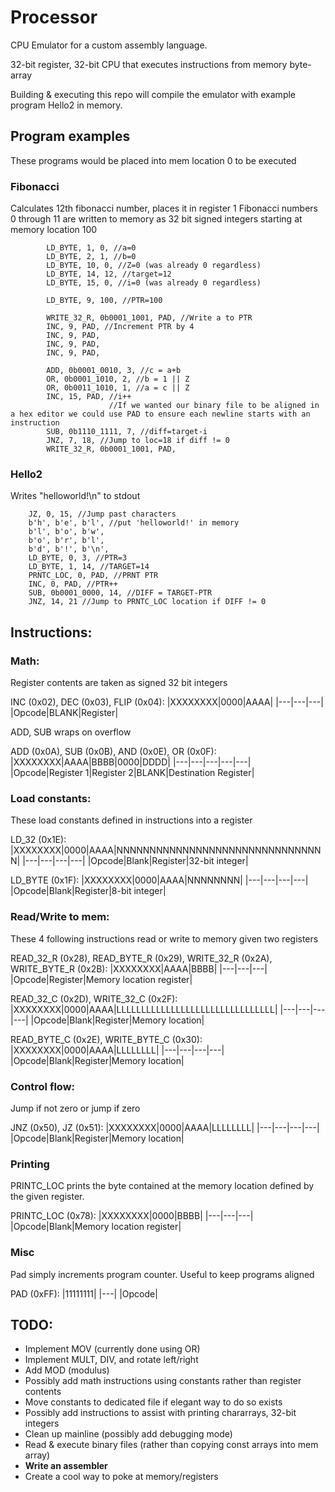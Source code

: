 # Processor

CPU Emulator for a custom assembly language.

32-bit register, 32-bit CPU that executes instructions from memory byte-array

Building & executing this repo will compile the emulator with example program Hello2 in memory.

## Program examples

These programs would be placed into mem location 0 to be executed

### Fibonacci
Calculates 12th fibonacci number, places it in register 1
Fibonacci numbers 0 through 11 are written to memory as 32 bit signed integers starting at memory location 100
```
        LD_BYTE, 1, 0, //a=0
        LD_BYTE, 2, 1, //b=0
        LD_BYTE, 10, 0, //Z=0 (was already 0 regardless)
        LD_BYTE, 14, 12, //target=12
        LD_BYTE, 15, 0, //i=0 (was already 0 regardless)

        LD_BYTE, 9, 100, //PTR=100

        WRITE_32_R, 0b0001_1001, PAD, //Write a to PTR
        INC, 9, PAD, //Increment PTR by 4
        INC, 9, PAD,
        INC, 9, PAD,
        INC, 9, PAD,

        ADD, 0b0001_0010, 3, //c = a+b
        OR, 0b0001_1010, 2, //b = 1 || Z
        OR, 0b0011_1010, 1, //a = c || Z
        INC, 15, PAD, //i++
                      //If we wanted our binary file to be aligned in a hex editor we could use PAD to ensure each newline starts with an instruction
        SUB, 0b1110_1111, 7, //diff=target-i
        JNZ, 7, 18, //Jump to loc=18 if diff != 0
        WRITE_32_R, 0b0001_1001, PAD,
```

### Hello2
Writes "helloworld!\n" to stdout

```
    JZ, 0, 15, //Jump past characters
    b'h', b'e', b'l', //put 'helloworld!' in memory
    b'l', b'o', b'w',
    b'o', b'r', b'l',
    b'd', b'!', b'\n',
    LD_BYTE, 0, 3, //PTR=3
    LD_BYTE, 1, 14, //TARGET=14
    PRNTC_LOC, 0, PAD, //PRNT PTR
    INC, 0, PAD, //PTR++
    SUB, 0b0001_0000, 14, //DIFF = TARGET-PTR
    JNZ, 14, 21 //Jump to PRNTC_LOC location if DIFF != 0
```

## Instructions:

### Math:

Register contents are taken as signed 32 bit integers

INC (0x02), DEC (0x03), FLIP (0x04):
|XXXXXXXX|0000|AAAA|
|---|---|---|
|Opcode|BLANK|Register|

ADD, SUB wraps on overflow

ADD (0x0A), SUB (0x0B), AND (0x0E), OR (0x0F):
|XXXXXXXX|AAAA|BBBB|0000|DDDD|
|---|---|---|---|---|
|Opcode|Register 1|Register 2|BLANK|Destination Register|

### Load constants:

These load constants defined in instructions into a register

LD_32 (0x1E):
|XXXXXXXX|0000|AAAA|NNNNNNNNNNNNNNNNNNNNNNNNNNNNNNNN|
|---|---|---|---|
|Opcode|Blank|Register|32-bit integer|

LD_BYTE (0x1F):
|XXXXXXXX|0000|AAAA|NNNNNNNN|
|---|---|---|---|
|Opcode|Blank|Register|8-bit integer|


### Read/Write to mem:

These 4 following instructions read or write to memory given two registers  

READ_32_R (0x28), READ_BYTE_R (0x29), WRITE_32_R (0x2A), WRITE_BYTE_R (0x2B):
|XXXXXXXX|AAAA|BBBB|
|---|---|---|
|Opcode|Register|Memory location register|

READ_32_C (0x2D), WRITE_32_C (0x2F):
|XXXXXXXX|0000|AAAA|LLLLLLLLLLLLLLLLLLLLLLLLLLLLLLLL|
|---|---|---|---|
|Opcode|Blank|Register|Memory location|

READ_BYTE_C (0x2E), WRITE_BYTE_C (0x30):
|XXXXXXXX|0000|AAAA|LLLLLLLL|
|---|---|---|---|
|Opcode|Blank|Register|Memory location|

### Control flow:

Jump if not zero or jump if zero

JNZ (0x50), JZ (0x51):
|XXXXXXXX|0000|AAAA|LLLLLLLL|
|---|---|---|---|
|Opcode|Blank|Register|Memory location|

### Printing

PRINTC_LOC prints the byte contained at the memory location defined by the given register.

PRINTC_LOC (0x78):
|XXXXXXXX|0000|BBBB|
|---|---|---|
|Opcode|Blank|Memory location register|

### Misc

Pad simply increments program counter. Useful to keep programs aligned

PAD (0xFF):
|11111111|
|---|
|Opcode|

## TODO:
* Implement MOV (currently done using OR)
* Implement MULT, DIV, and rotate left/right
* Add MOD (modulus)
* Possibly add math instructions using constants rather than register contents
* Move constants to dedicated file if elegant way to do so exists
* Possibly add instructions to assist with printing chararrays, 32-bit integers
* Clean up mainline (possibly add debugging mode)
* Read & execute binary files (rather than copying const arrays into mem array)
* **Write an assembler**
* Create a cool way to poke at memory/registers